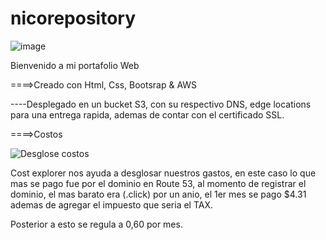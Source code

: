 # nicorepository

![image](https://github.com/nicobritob/nicorepository/assets/118294418/8d407f77-a10d-4b2a-b841-6d76637e1bb3)


Bienvenido a mi portafolio Web

====>Creado con Html, Css, Bootsrap & AWS

----Desplegado en un bucket S3, con su respectivo DNS, edge locations para una entrega rapida, ademas de contar con el certificado SSL.

====>Costos


![Desglose costos](https://github.com/nicobritob/nicorepository/assets/118294418/92320d78-563e-40e7-86b4-59681a06729f)

Cost explorer nos ayuda a desglosar nuestros gastos, en este caso lo que mas se pago fue por el dominio en Route 53, al momento de registrar el dominio, el mas barato era (.click) por un anio, el 1er mes se pago $4.31 ademas de agregar el impuesto que seria el TAX.

Posterior a esto se regula a 0,60 por mes.

